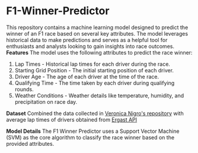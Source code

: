 # F1-Winner-Predictor
This repository contains a machine learning model designed to predict the winner of an F1 race based on several key attributes. The model leverages historical data to make predictions and serves as a helpful tool for enthusiasts and analysts looking to gain insights into race outcomes.
**Features**
The model uses the following attributes to predict the race winner:

1. Lap Times - Historical lap times for each driver during the race.
2. Starting Grid Position - The initial starting position of each driver.
3. Driver Age - The age of each driver at the time of the race.
4. Qualifying Time - The time taken by each driver during qualifying rounds.
5. Weather Conditions - Weather details like temperature, humidity, and precipitation on race day.

**Dataset**
Combined the data collected in [Veronica Nigro's repository](https://github.com/veronicanigro/Formula_1/tree/master/data%20modelling) with average lap times of drivers obtained from [Ergast API](https://ergast.com/mrd/)

**Model Details**
The F1 Winner Predictor uses a Support Vector Machine (SVM) as the core algorithm to classify the race winner based on the provided attributes.
